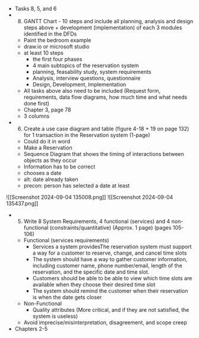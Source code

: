 
- Tasks 8, 5, and 6
- 8. GANTT Chart - 10 steps and include all planning, analysis and design steps above + development (implementation) of each 3 modules identified in the DFDs
	- Paint the bedroom example
	- draw.io or microsoft studio
	- at least 10 steps
		- the first four phases
		- 4 main subtopics of the reservation system
		- planning, feasability study, system requirements
		- Analysis, interview questions, questionnaire
		- Design, Development, Implementation
	- All tasks above also need to be included (Request form, requirements, data flow diagrams, how much time and what needs done first)
	- Chapter 3, page 78 
	- 3 columns
- 6. Create a use case diagram and table (figure 4-18 + 19 on page 132) for 1 transaction in the Reservation system (1-page)
	- Could do it in word
	- Make a Reservation
	- Sequence Diagram that shows the timing of interactions between objects as they occur 
	- Information has to be correct
	- chooses a date
	- alt: date already taken
	- precon: person has selected a date at least

![[Screenshot 2024-09-04 135008.png]]
![[Screenshot 2024-09-04 135437.png]]

- 5. Write 8 System Requirements, 4 functional (services) and 4 non-functional (constraints/quantitative) (Approx. 1 page) (pages 105-106)
	- Functional (services requirements)
		- Services a system providesThe reservation system must support a way for a customer to reserve, change, and cancel time slots 
		- The system should have a way to gather customer information, including customer name, phone number/email, length of the reservation, and the specific date and time slot.
		- Customers should be able to be able to view which time slots are available when they choose their desired time slot 
		- The system should remind the customer when their reservation is when the date gets closer
	- Non-Functional
		- Quality attributes (More critical, and if they are not satisfied, the system is useless)
	- Avoid imprecise/misinterpretation, disagreement, and scope creep
- Chapters 2-5